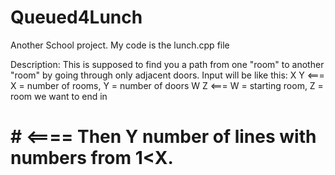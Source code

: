 # Queued4Lunch
Another School project. My code is the lunch.cpp file

Description:
This is supposed to find you a path from one "room" to another "room" by going through only adjacent doors.
Input will be like this:
X Y            <=== X = number of rooms, Y = number of doors
W Z            <=== W = starting room, Z = room we want to end in
# #           <==== Then Y number of lines with numbers from 1<X.
